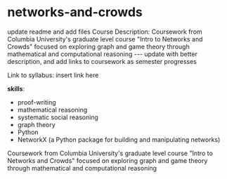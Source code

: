 # networks-and-crowds
update readme and add files
Course Description: Coursework from Columbia University's graduate level course "Intro to Networks and Crowds" focused on exploring graph and game theory through mathematical and computational reasoning --- update with better description, and add links to coursework as semester progresses

Link to syllabus: insert link here

**skills**:
- proof-writing
- mathematical reasoning
- systematic social reasoning
- graph theory
- Python
- NetworkX (a Python package for building and manipulating networks)


Coursework from Columbia University's graduate level course "Intro to Networks and Crowds" focused on exploring graph and game theory through mathematical and computational reasoning
